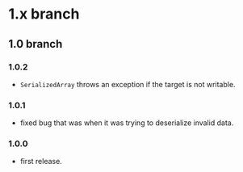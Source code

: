 # 1.x branch
## 1.0 branch
### 1.0.2
* `SerializedArray` throws an exception if the target is not writable.

### 1.0.1
* fixed bug that was when it was trying to deserialize invalid data.

### 1.0.0
* first release.